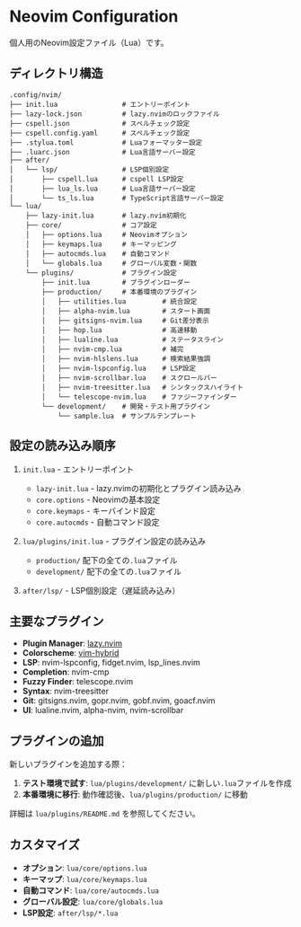 # Neovim Configuration

個人用のNeovim設定ファイル（Lua）です。

## ディレクトリ構造

```
.config/nvim/
├── init.lua                # エントリーポイント
├── lazy-lock.json          # lazy.nvimのロックファイル
├── cspell.json             # スペルチェック設定
├── cspell.config.yaml      # スペルチェック設定
├── .stylua.toml            # Luaフォーマッター設定
├── .luarc.json             # Lua言語サーバー設定
├── after/
│   └── lsp/                # LSP個別設定
│       ├── cspell.lua      # cspell LSP設定
│       ├── lua_ls.lua      # Lua言語サーバー設定
│       └── ts_ls.lua       # TypeScript言語サーバー設定
└── lua/
    ├── lazy-init.lua       # lazy.nvim初期化
    ├── core/               # コア設定
    │   ├── options.lua     # Neovimオプション
    │   ├── keymaps.lua     # キーマッピング
    │   ├── autocmds.lua    # 自動コマンド
    │   └── globals.lua     # グローバル変数・関数
    └── plugins/            # プラグイン設定
        ├── init.lua        # プラグインローダー
        ├── production/     # 本番環境のプラグイン
        │   ├── utilities.lua         # 統合設定
        │   ├── alpha-nvim.lua        # スタート画面
        │   ├── gitsigns-nvim.lua     # Git差分表示
        │   ├── hop.lua               # 高速移動
        │   ├── lualine.lua           # ステータスライン
        │   ├── nvim-cmp.lua          # 補完
        │   ├── nvim-hlslens.lua      # 検索結果強調
        │   ├── nvim-lspconfig.lua    # LSP設定
        │   ├── nvim-scrollbar.lua    # スクロールバー
        │   ├── nvim-treesitter.lua   # シンタックスハイライト
        │   └── telescope-nvim.lua    # ファジーファインダー
        └── development/    # 開発・テスト用プラグイン
            └── sample.lua  # サンプルテンプレート
```

## 設定の読み込み順序

1. `init.lua` - エントリーポイント
   - `lazy-init.lua` - lazy.nvimの初期化とプラグイン読み込み
   - `core.options` - Neovimの基本設定
   - `core.keymaps` - キーバインド設定
   - `core.autocmds` - 自動コマンド設定

2. `lua/plugins/init.lua` - プラグイン設定の読み込み
   - `production/` 配下の全ての`.lua`ファイル
   - `development/` 配下の全ての`.lua`ファイル

3. `after/lsp/` - LSP個別設定（遅延読み込み）

## 主要なプラグイン

- **Plugin Manager**: [lazy.nvim](https://github.com/folke/lazy.nvim)
- **Colorscheme**: [vim-hybrid](https://github.com/w0ng/vim-hybrid)
- **LSP**: nvim-lspconfig, fidget.nvim, lsp_lines.nvim
- **Completion**: nvim-cmp
- **Fuzzy Finder**: telescope.nvim
- **Syntax**: nvim-treesitter
- **Git**: gitsigns.nvim, gopr.nvim, gobf.nvim, goacf.nvim
- **UI**: lualine.nvim, alpha-nvim, nvim-scrollbar

## プラグインの追加

新しいプラグインを追加する際：

1. **テスト環境で試す**: `lua/plugins/development/` に新しい`.lua`ファイルを作成
2. **本番環境に移行**: 動作確認後、`lua/plugins/production/` に移動

詳細は `lua/plugins/README.md` を参照してください。

## カスタマイズ

- **オプション**: `lua/core/options.lua`
- **キーマップ**: `lua/core/keymaps.lua`
- **自動コマンド**: `lua/core/autocmds.lua`
- **グローバル設定**: `lua/core/globals.lua`
- **LSP設定**: `after/lsp/*.lua`
